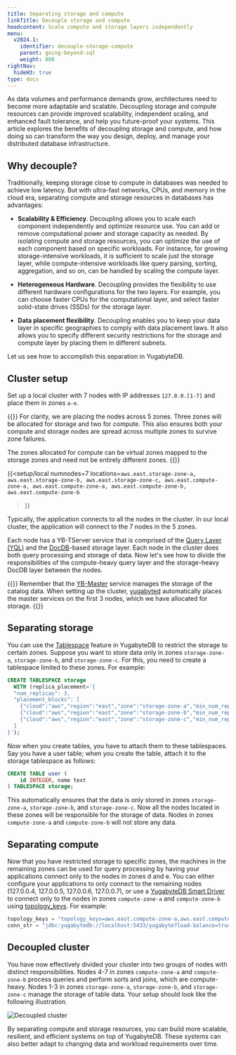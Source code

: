 ```yaml
---
title: Separating storage and compute
linkTitle: Decouple storage and compute
headcontent: Scale compute and storage layers independently
menu:
  v2024.1:
    identifier: decouple-storage-compute
    parent: going-beyond-sql
    weight: 800
rightNav:
  hideH3: true
type: docs
---
```


As data volumes and performance demands grow, architectures need to become more adaptable and scalable. Decoupling storage and compute resources can provide improved scalability, independent scaling, and enhanced fault tolerance, and help you future-proof your systems. This article explores the benefits of decoupling storage and compute, and how doing so can transform the way you design, deploy, and manage your distributed database infrastructure.

## Why decouple?

Traditionally, keeping storage close to compute in databases was needed to achieve low latency. But with ultra-fast networks, CPUs, and memory in the cloud era, separating compute and storage resources in databases has advantages:

- **Scalability & Efficiency**. Decoupling allows you to scale each component independently and optimize resource use. You can add or remove computational power and storage capacity as needed. By isolating compute and storage resources, you can optimize the use of each component based on specific workloads. For instance, for growing storage-intensive workloads, it is sufficient to scale just the storage layer, while compute-intensive workloads like query parsing, sorting, aggregation, and so on, can be handled by scaling the compute layer.

- **Heterogeneous Hardware**. Decoupling provides the flexibility to use different hardware configurations for the two layers. For example, you can choose faster CPUs for the computational layer, and select faster solid-state drives (SSDs) for the storage layer.

- **Data placement flexibility**. Decoupling enables you to keep your data layer in specific geographies to comply with data placement laws. It also allows you to specify different security restrictions for the storage and compute layer by placing them in different subnets.

Let us see how to accomplish this separation in YugabyteDB.

## Cluster setup

Set up a local cluster with 7 nodes with IP addresses `127.0.0.[1-7]` and place them in zones `a-e`.

{{<note>}}
For clarity, we are placing the nodes across 5 zones. Three zones will be allocated for storage and two for compute. This also ensures both your compute and storage nodes are spread across multiple zones to survive zone failures.

The zones allocated for compute can be virtual zones mapped to the storage zones and need not be entirely different zones.
{{</note>}}

{{<setup/local numnodes=7
    locations=`aws.east.storage-zone-a,
               aws.east.storage-zone-b,
               aws.east.storage-zone-c,
               aws.east.compute-zone-a,
               aws.east.compute-zone-a,
               aws.east.compute-zone-b,
               aws.east.compute-zone-b`
>}}

Typically, the application connects to all the nodes in the cluster. In our local cluster, the application will connect to the 7 nodes in the 5 zones.

Each node has a YB-TServer service that is comprised of the [Query Layer (YQL)](../../../architecture/query-layer) and the [DocDB](../../../architecture/docdb)-based storage layer. Each node in the cluster does both query processing and storage of data. Now let's see how to divide the responsibilities of the compute-heavy query layer and the storage-heavy DocDB layer between the nodes.

{{<tip title="YB-Master">}}
Remember that the [YB-Master](../../../architecture/yb-master) service manages the storage of the catalog data. When setting up the cluster, [yugabyted](../../../reference/configuration/yugabyted) automatically places the master services on the first 3 nodes, which we have allocated for storage.
{{</tip>}}

## Separating storage

You can use the [Tablespace](../tablespaces) feature in YugabyteDB to restrict the storage to certain zones. Suppose you want to store data only in zones `storage-zone-a`, `storage-zone-b`, and `storage-zone-c`. For this, you need to create a tablespace limited to these zones. For example:

```sql
CREATE TABLESPACE storage
  WITH (replica_placement='{
  "num_replicas": 3,
  "placement_blocks": [
    {"cloud":"aws","region":"east","zone":"storage-zone-a","min_num_replicas":1},
    {"cloud":"aws","region":"east","zone":"storage-zone-b","min_num_replicas":1},
    {"cloud":"aws","region":"east","zone":"storage-zone-c","min_num_replicas":1}
  ]
}');
```

Now when you create tables, you have to attach them to these tablespaces. Say you have a user table; when you create the table, attach it to the storage tablespace as follows:

```sql
CREATE TABLE user (
    id INTEGER, name text
) TABLESPACE storage;
```

This automatically ensures that the data is only stored in zones `storage-zone-a`, `storage-zone-b`, and `storage-zone-c`. Now all the nodes located in these zones will be responsible for the storage of data. Nodes in zones `compute-zone-a` and `compute-zone-b` will not store any data.

## Separating compute

Now that you have restricted storage to specific zones, the machines in the remaining zones can be used for query processing by having your applications connect only to the nodes in zones d and e. You can either configure your applications to only connect to the remaining nodes (127.0.0.4, 127.0.0.5, 127.0.0.6, 127.0.0.7), or use a [YugabyteDB Smart Driver](/preview/drivers-orms/smart-drivers) to connect only to the nodes in zones `compute-zone-a` and `compute-zone-b` using [topology_keys](/preview/drivers-orms/smart-drivers/#topology-keys). For example:

```java
topology_keys = "topology_keys=aws.east.compute-zone-a,aws.east.compute-zone-b";
conn_str = "jdbc:yugabytedb://localhost:5433/yugabyte?load-balance=true&" + topology_keys;
```

## Decoupled cluster

You have now effectively divided your cluster into two groups of nodes with distinct responsibilities. Nodes 4-7 in zones `compute-zone-a` and `compute-zone-b` process queries and perform sorts and joins, which are compute-heavy. Nodes 1-3 in zones `storage-zone-a`, `storage-zone-b`, and `storage-zone-c` manage the storage of table data. Your setup should look like the following illustration.

![Decoupled cluster](/images/explore/decoupling-compute-storage-final.png)

By separating compute and storage resources, you can build more scalable, resilient, and efficient systems on top of YugabyteDB. These systems can also better adapt to changing data and workload requirements over time.
